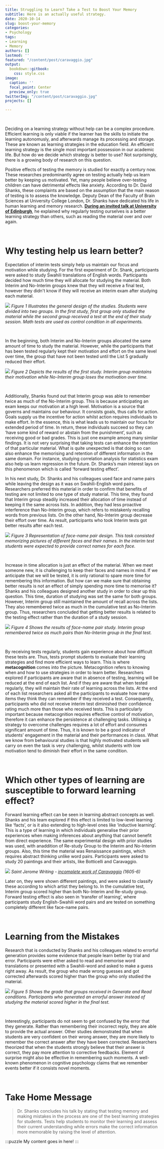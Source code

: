 ```yaml
---
title: Struggling to Learn? Take a Test to Boost Your Memory
subtitle: Here is an actually useful strategy.
date: 2020-10-14
slug: boost-your-memory
categories:
- Psychology
tags:
- Learning
- Memory
authors: []
lastmod: ''
featured: "/content/post/caravaggio.jpg"
output:
  bookdown::gitbook:
    css: style.css
image:
  caption: ''
  focal_point: Center
  preview_only: true
twitterImg: "/content/post/caravaggio.jpg"
projects: []

---
```

&nbsp;


Deciding on a learning strategy without help can be a complex procedure. Efficient learning is only viable if the learner has the skills to initiate the learning autonomusly, and afterwards manage its processing and storage. These are known as learning strategies in the education field. An efficient learning strategy is the single most important possession in our academic life. But how do we decide which strategy is better to use? Not surprisingly, there is a growing body of research on this question.

Positive effects of testing the memory is studied for exactly a century now. These researches predominantly agree on testing actually help us learn better by keeping us motivated. Yet, many people believe over-testing children can have detrimental effects like anxiety. According to Dr. David Shanks, these complaints are based on the assumption that the main reason of testing is to assess the knowledge. Deputy Dean of the Faculty of Brain Sciences at University College London, Dr. Shanks have dedicated his life in human learning and memory research. [**During an invited talk at University of Edinburgh**](https://www.youtube.com/watch?v=HWCWnqLmTuo), he explained why regularly testing ourselves is a better learning strategy than others, such as  reading the material over and over again.

&nbsp;


# Why testing help us learn better?

Expectation of interim tests simply help us maintain our focus and motivation while studying. For the first experiment of Dr. Shank, participants were asked to study Swahili translations of English words. Participants decided how much time they will allocate for studying the material. Both Interim and No-Interim groups knew that they will receive a final test, however they didn't know if they will receive an interim exam after studying each material.

![](/post/images/graph.png)
_Figure 1 Illustrates the general design of the studies. Students were divided into two groups. In the first study, first group only studied the material while the second group received a test at the end of their study session. Math tests are used as control condition in all experiments._

&nbsp;


In the beginning, both Interim and No-Interim groups allocated the same amount of time to study the material. However, while the participants that has been tested regularly kept their motivation and effort on the same level over time, the group that have not been tested until the List 5 gradually reduced their effort.

![](/post/images/time.png)
_Figure 2 Depicts the results of the first study. Interim group maintains their motivation while No-Interim group loses the motivation over time._

&nbsp;


Additionally, Shanks found out that Interim group was able to remember twice as much of the No-Interim group. This is because anticipating an exam keeps our motivation at a high level. Motivation is a source that governs and maintains our behaviour. It consists goals, thus calls for action. Goals supply us the incentive for action whilst action requires individuals to make effort. In the essence, this is what leads us to maintain our focus for extended period of time. In return, these individuals succeed so they can ‘have some kind of reward or abstain from the punishment’, such as receiving good or bad grades. This is just one example among many similar findings. It is not very surprising that taking tests can enhance the retention of that particular material. What is quite unexpected is that doing so can also enhance the memorising and retention of different information in the same domain. For instance, studying correlation analysis for statistics exam also help us learn regression in the future. Dr. Shanks’s main interest lays on this phenomenon which is called ‘forward testing effect’.

In his next study, Dr. Shanks and his colleagues used face and name pairs while leaving the design as it was on Swahili-English word pairs. Researchers preferred this material in order to confirm that benefits of testing are not limited to one type of study material. This time, they found that Interim group steadily increased their allocation of time instead of keeping it the same across lists. In addition, they had less proactive interference than No-Interim group, which refers to mistakenly recalling words from previous lists. On the other hand, No-Interim group decrease their effort over time. As result, participants who took Interim tests got better results after each test.

![](/post/images/stimuli.png)
_Figure 3 Representation of face-name pair design. This task consisted memorizing pictures of different faces and their names. In the interim test students were expected to provide correct names for each face._

&nbsp;


Increase in time allocation is just an effect of the material. When we meet someone new, it is challenging to keep their faces and names in mind. If we anticipate that we will be tested, it is only rational to spare more time for remembering this information. But how can we make sure that obtaining better results is not an effect of simply spending more time to memorise it? Shanks and his colleagues designed another study in order to clear up this question. This time, duration of studying was set the same for both groups. However, Interim group still maintained the amount of recall across the lists. They also remembered twice as much in the cumulative test as No-Interim group. Thus, researchers concluded that getting better results is related to the testing effect rather than the duration of a study session.

![](/post/images/results.png)
_Figure 4 Shows the results of face-name pair study. Interim group remembered twice as much pairs than No-Interim group in the final test._

&nbsp;


By receiving tests regularly, students gain experience about how difficult these tests are. Thus, tests prompt students to evaluate their learning strategies and find more efficient ways to learn. This is where **metacognition** comes into the picture. Metacognition refers to knowing when and how to use strategies in order to learn better. Researchers explored if participants are aware that in absence of testing, learning will be reduced at the end of each list. And if they are aware that when tested regularly, they will maintain their rate of learning across the lists. At the end of each list researchers asked all the participants to evaluate how many items they think they can remember if they received a test. Consequently, participants who did not receive interim test diminished their confidence rating much more than those who received tests. This is particularly important because metacognition requires effective control of motivation, therefore it can enhance the persistence at challenging tasks. Utilising a strategy to overcome challenges requires a lot of effort and consumes significant amount of time. Thus, it is known to be a good indicator of students’ engagement in the material and their performances in class. What we know from behavioural studies is that highly motivated students will carry on even the task is very challenging, whilst students with low motivation tend to diminish their effort in the same condition. 

&nbsp;


# Which other types of learning are susceptible to forward learning effect?

Forward learning effect can be seen in learning abstract concepts as well. Shanks and his team explored if this effect is limited to low-level learning like ‘facts’, or is it also extending to high-level ones like ‘inductive learning’. This is a type of learning in which individuals generalise their prior experiences when making inferences about anything that cannot benefit from direct experience. The same experimental design with prior studies was used, with anaddition of Re-study Group to the Interim and No-Interim groups. Also, this time the material was Renaissance paintings, which requires abstract thinking unlike word pairs. Participants were asked to study 20 paintings and their artists, like Botticelli and Caravaggio.

![](/post/images/caravaggio.jpg)
_Saint Jerome Writing -_ [_incomplete work of Caravaggio_](https://borghese.gallery/collection/paintings/saint-jerome-writing.html) _(1605-6)_

Later on, they were shown different paintings, and were asked to classify these according to which artist they belong to. In the cumulative test, Interim group scored higher than both No-Interim and Re-study group.
Forward testing effect is also seen in ‘transfer of learning’, where participants study English-Swahili word pairs and are tested on something completely different like face-name pairs.

&nbsp;


# Learning from the Mistakes

Research that is conducted by Shanks and his colleagues related to errorful generation provides some evidence that people learn better by trial and error. Participants were either asked to read and memorise word translations or presented with a Swahili-word and asked to make a guess right away. As result, the group who made wrong guesses and got corrected afterwards scored higher than the group who only studied the material.

![](/post/images/figure.png)
_Figure 5 Shows the grade that groups received in Generate and Read conditions. Participants who generated an errorful answer instead of studying the material scored higher in the final test._

&nbsp;


Interestingly, participants do not seem to get confused by the error that they generate. Rather than remembering their incorrect reply, they are able to provide the actual answer.
Other studies demonstrated that when students are very confident on their wrong answer, they are more likely to remember the correct answer after they have been corrected. Researchers theorized that when the students strongly believe that their answer is correct, they pay more attention to corrective feedbacks. Element of surprise might also be effective in remembering such moments. A well-known phenomenon in cognitive psychology claims that we remember events better if it consists novel moments.

&nbsp;


# Take Home Message

> Dr. Shanks concludes his talk by stating that testing memory and making mistakes in the process are one of the best learning strategies for students. Tests help students to monitor their learning and assess their current understanding while errors make the correct information more memorable by raising the level of attention.

:::puzzle
My content goes in here!
:::